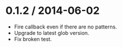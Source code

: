 
0.1.2 / 2014-06-02
==================

 * Fire callback even if there are no patterns.
 * Upgrade to latest glob version.
 * Fix broken test.
